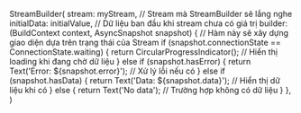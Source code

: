 StreamBuilder<T>(
  stream: myStream, // Stream mà StreamBuilder sẽ lắng nghe
  initialData: initialValue, // Dữ liệu ban đầu khi stream chưa có giá trị
  builder: (BuildContext context, AsyncSnapshot<T> snapshot) {
    // Hàm này sẽ xây dựng giao diện dựa trên trạng thái của Stream
    if (snapshot.connectionState == ConnectionState.waiting) {
      return CircularProgressIndicator(); // Hiển thị loading khi đang chờ dữ liệu
    } else if (snapshot.hasError) {
      return Text('Error: ${snapshot.error}'); // Xử lý lỗi nếu có
    } else if (snapshot.hasData) {
      return Text('Data: ${snapshot.data}'); // Hiển thị dữ liệu khi có
    } else {
      return Text('No data'); // Trường hợp không có dữ liệu
    }
  },
)
